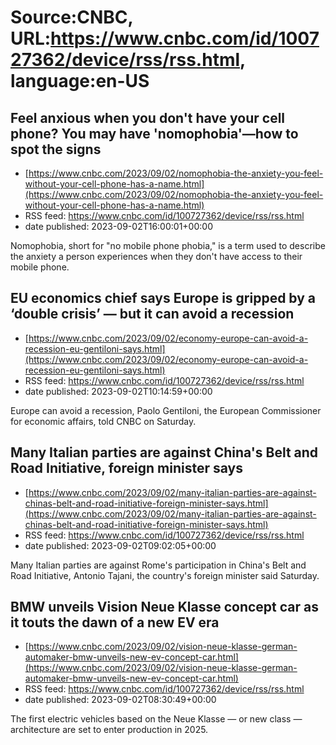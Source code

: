 # Source:CNBC, URL:https://www.cnbc.com/id/100727362/device/rss/rss.html, language:en-US

## Feel anxious when you don't have your cell phone? You may have 'nomophobia'—how to spot the signs
 - [https://www.cnbc.com/2023/09/02/nomophobia-the-anxiety-you-feel-without-your-cell-phone-has-a-name.html](https://www.cnbc.com/2023/09/02/nomophobia-the-anxiety-you-feel-without-your-cell-phone-has-a-name.html)
 - RSS feed: https://www.cnbc.com/id/100727362/device/rss/rss.html
 - date published: 2023-09-02T16:00:01+00:00

Nomophobia, short for "no mobile phone phobia," is a term used to describe the anxiety a person experiences when they don't have access to their mobile phone.

## EU economics chief says Europe is gripped by a ‘double crisis’ — but it can avoid a recession
 - [https://www.cnbc.com/2023/09/02/economy-europe-can-avoid-a-recession-eu-gentiloni-says.html](https://www.cnbc.com/2023/09/02/economy-europe-can-avoid-a-recession-eu-gentiloni-says.html)
 - RSS feed: https://www.cnbc.com/id/100727362/device/rss/rss.html
 - date published: 2023-09-02T10:14:59+00:00

Europe can avoid a recession, Paolo Gentiloni, the European Commissioner for economic affairs, told CNBC on Saturday.

## Many Italian parties are against China's Belt and Road Initiative, foreign minister says
 - [https://www.cnbc.com/2023/09/02/many-italian-parties-are-against-chinas-belt-and-road-initiative-foreign-minister-says.html](https://www.cnbc.com/2023/09/02/many-italian-parties-are-against-chinas-belt-and-road-initiative-foreign-minister-says.html)
 - RSS feed: https://www.cnbc.com/id/100727362/device/rss/rss.html
 - date published: 2023-09-02T09:02:05+00:00

Many Italian parties are against Rome's participation in China's Belt and Road Initiative, Antonio Tajani, the country's foreign minister said Saturday.

## BMW unveils Vision Neue Klasse concept car as it touts the dawn of a new EV era
 - [https://www.cnbc.com/2023/09/02/vision-neue-klasse-german-automaker-bmw-unveils-new-ev-concept-car.html](https://www.cnbc.com/2023/09/02/vision-neue-klasse-german-automaker-bmw-unveils-new-ev-concept-car.html)
 - RSS feed: https://www.cnbc.com/id/100727362/device/rss/rss.html
 - date published: 2023-09-02T08:30:49+00:00

The first electric vehicles based on the Neue Klasse — or new class — architecture are set to enter production in 2025.


